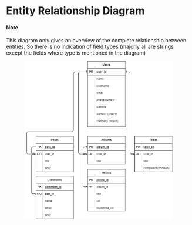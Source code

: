 # Entity Relationship Diagram

#### Note

This diagram only gives an overview of the complete relationship between entities. So there is no indication of field types (majorly all are strings except the fields where type is mentioned in the diagram)

<p align="center">
    <img alt="entity-schema" src="https://raw.githubusercontent.com/dhyeythumar/impression/master/graphql_proxy_api/schema.png" width="80%" height="80%" />
</p>
